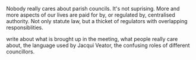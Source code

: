 Nobody really cares about parish councils.
It's not suprising. More and more aspects of our lives are paid for by, 
or regulated by, centralised authority. Not only statute law, but a 
thicket of regulators with overlapping responsiblities.




write about what is brought up in the meeting, 
what people really care about,
the language used by Jacqui Veator,
the confusing roles of different councillors.


